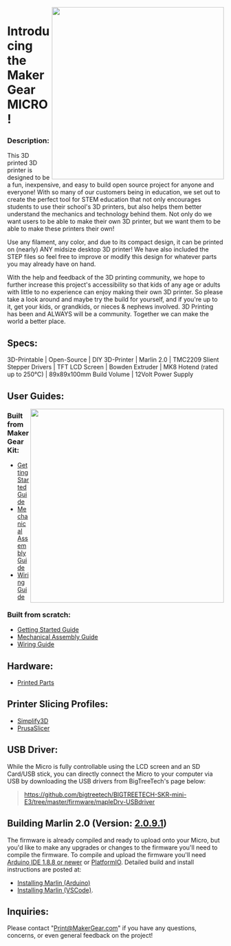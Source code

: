 <img align="right" width=400 src="https://user-images.githubusercontent.com/52166834/133503484-43811a8d-d751-4d67-8f59-95aa0e6c704c.jpg" />

# Introducing the MakerGear MICRO! 

### Description:

This 3D printed 3D printer is designed to be a fun, inexpensive, and easy to build open source project for anyone and everyone! With so many of our customers being in education, we set out to create the perfect tool for STEM education that not only encourages students to use their school's 3D printers, but also helps them better understand the mechanics and technology behind them. Not only do we want users to be able to make their own 3D printer, but we want them to be able to make these printers their own! 

Use any filament, any color, and due to its compact design, it can be printed on (nearly) ANY midsize desktop 3D printer! We have also included the STEP files so feel free to improve or modify this design for whatever parts you may already have on hand.

With the help and feedback of the 3D printing community, we hope to further increase this project's accessibility so that kids of any age or adults with little to no experience can enjoy making their own 3D printer. So please take a look around and maybe try the build for yourself, and if you're up to it, get your kids, or grandkids, or nieces & nephews involved. 3D Printing has been and ALWAYS will be a community. Together we can make the world a better place.

## Specs:
3D-Printable  |   Open-Source   |  DIY 3D-Printer  |  Marlin 2.0  |  TMC2209 Slient Stepper Drivers  |  TFT LCD Screen  |  Bowden Extruder  |  MK8 Hotend (rated up to 250°C)  |  89x89x100mm Build Volume  |  12Volt Power Supply

## User Guides:

<img align="right" width=450 src="https://user-images.githubusercontent.com/52166834/134385298-a70c612d-baaa-4155-bc5d-2f4f445e20eb.jpg" />

### Built from MakerGear Kit:

* [Getting Started Guide](https://github.com/MakerGear/MakerGear_Micro/blob/main/Guides/Built_From_Kit/MICRO%20Getting%20Started%20Guide%20(kit).pdf)
* [Mechanical Assembly Guide](https://github.com/MakerGear/MakerGear_Micro/blob/main/Guides/Built_From_Kit/MICRO%20Mechanical%20Assembly%20Guide%20(kit).pdf)
* [Wiring Guide](https://github.com/MakerGear/MakerGear_Micro/blob/main/Guides/Built_From_Kit/MICRO%20Wiring%20Guide%20(kit).pdf)

### Built from scratch:

* [Getting Started Guide](https://github.com/MakerGear/MakerGear_Micro/blob/main/Guides/Built_From_Scratch/MICRO%20Getting%20Started%20Guide%20(scratch).pdf)
* [Mechanical Assembly Guide](https://github.com/MakerGear/MakerGear_Micro/blob/main/Guides/Built_From_Scratch/MICRO%20Mechanical%20Assembly%20Guide%20(scratch).pdf)
* [Wiring Guide](https://github.com/MakerGear/MakerGear_Micro/blob/main/Guides/Built_From_Scratch/MICRO%20Wiring%20Guide%20(scratch).pdf)

## Hardware:

* [Printed Parts](https://github.com/MakerGear/MakerGear_Micro/tree/main/Hardware/STL_Files)

## Printer Slicing Profiles:
* [Simplify3D](https://github.com/MakerGear/MakerGear_Micro/tree/main/Slicer_Profiles/Simplify3D)
* [PrusaSlicer](https://github.com/MakerGear/MakerGear_Micro/tree/main/Slicer_Profiles/PrusaSlicer)

## USB Driver:

While the Micro is fully controllable using the LCD screen and an SD Card/USB stick, you can directly connect the Micro to your computer via USB by downloading the USB drivers from BigTreeTech's page below:

> https://github.com/bigtreetech/BIGTREETECH-SKR-mini-E3/tree/master/firmware/mapleDrv-USBdriver

## Building Marlin 2.0 (Version: [2.0.9.1](https://github.com/MarlinFirmware/Marlin/releases/tag/2.0.9.1))
The firmware is already compiled and ready to upload onto your Micro, but you'd like to make any upgrades or changes to the firmware you'll need to compile the firmware. To compile and upload the firmware you'll need [Arduino IDE 1.8.8 or newer](https://www.arduino.cc/en/main/software) or [PlatformIO](http://docs.platformio.org/en/latest/ide.html#platformio-ide). Detailed build and install instructions are posted at:

  - [Installing Marlin (Arduino)](http://marlinfw.org/docs/basics/install_arduino.html)
  - [Installing Marlin (VSCode)](http://marlinfw.org/docs/basics/install_platformio_vscode.html).

## Inquiries:

Please contact "Print@MakerGear.com" if you have any questions, concerns, or even general feedback on the project! 

